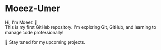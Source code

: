 # Moeez-Umer

Hi, I'm Moeez 👋  
This is my first GitHub repository. I'm exploring Git, GitHub, and learning to manage code professionally!

🚀 Stay tuned for my upcoming projects.
